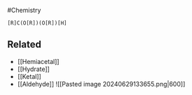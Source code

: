 #Chemistry
```smiles
[R]C(O[R])(O[R])[H]
```
## Related
* [[Hemiacetal]]
* [[Hydrate]]
* [[Ketal]]
* [[Aldehyde]]
![[Pasted image 20240629133655.png|600]]